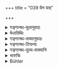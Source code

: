 +++
title = "039 येन यस्"

+++

<details><summary>गङ्गानथ-मूलानुवादः</summary>

I am now going to describe, briefly, in due order, those migratory states into which one falls through each quality from among these.—(39)
</details>

<details><summary>मेधातिथिः</summary>

**एषां** गुणानां मध्ये **येन गुणेन** **यान्** **संसारान्** पुरुषः **प्रतिपद्यते** । **संसार**शब्दो गतिवचनः । यानि जन्मानि प्राप्नोतीत्य् अर्थः । तद् उत्तरत्र वक्ष्यत इति प्रतिज्ञाश्लोकः ॥ १२.३९ ॥
</details>

<details><summary>गङ्गानथ-भाष्यानुवादः</summary>

‘*From among these*.’—qualities;—by what quality what *migratory states*’ are fallen into by man;—‘*migratory states*’ standing for
*states of existence*;—*i.e*., the births that he takes,—is going to be
described in the following verses.

This verse promises what is going to be done.—(39)
</details>

<details><summary>गङ्गानथ-टिप्पन्यः</summary>

This verse is quoted in *Madanapārijāta* (p. 693).
</details>

<details><summary>गङ्गानथ-तुल्य-वाक्यानि</summary>

**(verses 12.32-51)  
**

See Comparative notes for [Verse
12.32].
</details>

<details><summary>भारुचिः</summary>

उपक्षेपो वक्ष्यमाणस्यायम् । सो ऽयम् उच्यते ॥ १२.३९ ॥
</details>

<details><summary>Bühler</summary>

039	I will briefly declare in due order what transmigrations in this whole (world a man) obtains through each of these qualities.
</details>
